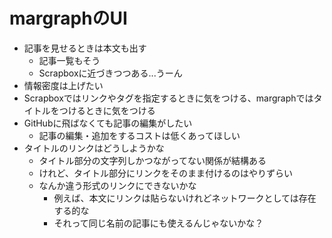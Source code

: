 # margraphのUI

- 記事を見せるときは本文も出す
  - 記事一覧もそう
  - Scrapboxに近づきつつある...うーん
- 情報密度は上げたい
- Scrapboxではリンクやタグを指定するときに気をつける、margraphではタイトルをつけるときに気をつける
- GitHubに飛ばなくても記事の編集がしたい
  - 記事の編集・追加をするコストは低くあってほしい
- タイトルのリンクはどうしようかな
  - タイトル部分の文字列しかつながってない関係が結構ある
  - けれど、タイトル部分にリンクをそのまま付けるのはやりずらい
  - なんか違う形式のリンクにできないかな
    - 例えば、本文にリンクは貼らないけれどネットワークとしては存在する的な
    - それって同じ名前の記事にも使えるんじゃないかな？
